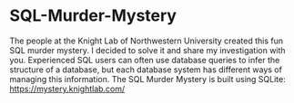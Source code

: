 # SQL-Murder-Mystery
The people at the Knight Lab of Northwestern University created this fun SQL murder mystery. 
I decided to solve it and share my investigation with you. 
Experienced SQL users can often use database queries to infer the structure of a database, 
but each database system has different ways of managing this information. 
The SQL Murder Mystery is built using SQLite:
https://mystery.knightlab.com/
